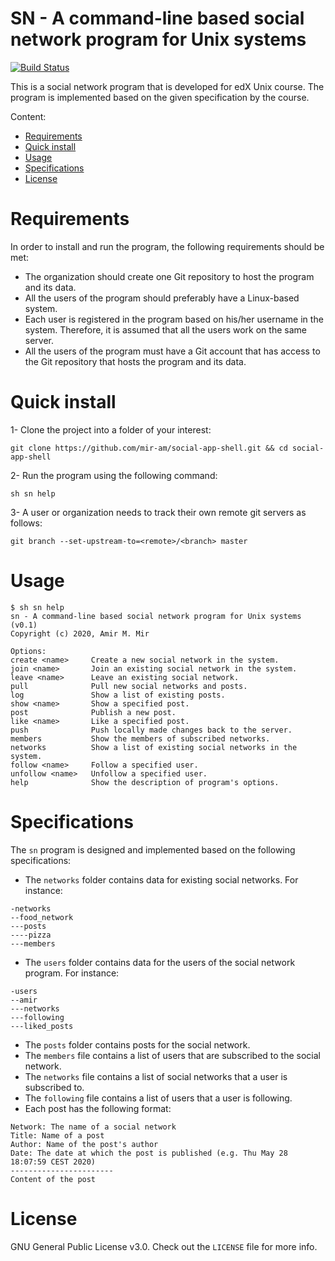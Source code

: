 # SN - A command-line based social network program for Unix systems
[![Build Status](https://travis-ci.com/mir-am/social-app-shell.svg?branch=master)](https://travis-ci.com/mir-am/social-app-shell)

This is a social network program that is developed for edX Unix course. The program is implemented based on the given specification by the course.

Content:
- [Requirements ](#requirements)
- [Quick install](#quick-install)
- [Usage](#usage)
- [Specifications](#Specifications)
- [License](#license)

# Requirements 
In order to install and run the program, the following requirements should be met:

- The organization should create one Git repository to host the program and its data.
- All the users of the program should preferably have a Linux-based system.
- Each user is registered in the program based on his/her username in the system. Therefore, it is assumed that all the users work on the same server.
- All the users of the program must have a Git account that has access to the Git repository that hosts the program and its data.

# Quick install
1- Clone the project into a folder of your interest:
```
git clone https://github.com/mir-am/social-app-shell.git && cd social-app-shell
```
2- Run the program using the following command:
```
sh sn help
```
3- A user or organization needs to track their own remote git servers as follows:
```
git branch --set-upstream-to=<remote>/<branch> master
```

# Usage
```
$ sh sn help
sn - A command-line based social network program for Unix systems (v0.1)
Copyright (c) 2020, Amir M. Mir

Options:
create <name>     Create a new social network in the system.
join <name>       Join an existing social network in the system.
leave <name>      Leave an existing social network.
pull              Pull new social networks and posts.
log               Show a list of existing posts.
show <name>       Show a specified post.
post              Publish a new post.
like <name>       Like a specified post.
push              Push locally made changes back to the server.
members           Show the members of subscribed networks.
networks          Show a list of existing social networks in the system.
follow <name>     Follow a specified user.
unfollow <name>   Unfollow a specified user.
help              Show the description of program's options.
```

# Specifications
The `sn` program is designed and implemented based on the following specifications:
- The `networks` folder contains data for existing social networks. For instance:
```
-networks
--food_network
---posts
----pizza
---members
```
- The `users` folder contains data for the users of the social network program. For instance:
```
-users
--amir
---networks
---following
---liked_posts
```

- The `posts` folder contains posts for the social network.
- The `members` file contains a list of users that are subscribed to the social network.
- The `networks` file contains a list of social networks that a user is subscribed to.
- The `following` file contains a list of users that a user is following.
- Each post has the following format:
```
Network: The name of a social network
Title: Name of a post
Author: Name of the post's author
Date: The date at which the post is published (e.g. Thu May 28 18:07:59 CEST 2020)
-----------------------
Content of the post
```

# License
GNU General Public License v3.0. Check out the `LICENSE` file for more info.
